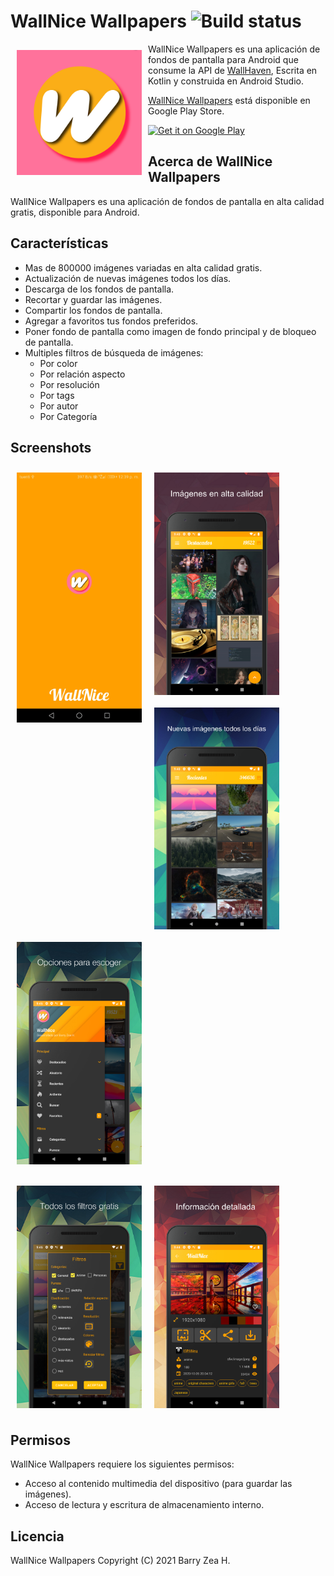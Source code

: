# WallNice Wallpapers ![Build status](https://github.com/wallabag/android-app/workflows/CI/badge.svg?branch=master)

<img src="https://github.com/hall9zeha/WallNice-Wallpapers/blob/main/Resources/wallnice_icon.png" align="left"
width="200" hspace="10" vspace="10">

WallNice Wallpapers es una aplicación de fondos de pantalla para Android que consume la API de [WallHaven](https://wallhaven.cc/), Escrita en Kotlin y construida en Android Studio. 

[WallNice Wallpapers](https://play.google.com/store/apps/details?id=com.barryzea.wallhaven&hl=es&gl=US) está disponible en  Google Play Store.

<p align="left">
<a href="https://play.google.com/store/apps/details?id=com.barryzea.wallhaven&hl=es&gl=US">
    <img alt="Get it on Google Play"
        height="80"
        src="https://play.google.com/intl/en_us/badges/images/generic/en_badge_web_generic.png" />
</a>  


## Acerca de WallNice Wallpapers

WallNice Wallpapers es una aplicación de fondos de pantalla en alta calidad gratis, disponible  para Android.

## Características

- Mas de 800000 imágenes variadas en alta calidad gratis. 
- Actualización de nuevas imágenes todos los días.
- Descarga de los fondos de pantalla.
- Recortar y guardar las imágenes.
- Compartir los fondos de pantalla.
- Agregar a favoritos tus fondos preferidos.
- Poner fondo de pantalla como imagen de fondo principal y de bloqueo de pantalla.
- Multiples filtros de búsqueda de imágenes:
  * Por color
  * Por relación aspecto
  * Por resolución
  * Por tags
  * Por autor
  * Por Categoría



## Screenshots

[<img src="https://github.com/hall9zeha/WallNice-Wallpapers/blob/main/Resources/Screenshot_20220307-123934.jpg" align="left"
width="200"
    hspace="10" vspace="10">](/readme/Wallabag%20Reading%20List.png)
[<img src="https://github.com/hall9zeha/WallNice-Wallpapers/blob/main/Resources/screenshot_2.png" align="left"
width="200"
    hspace="10" vspace="10">](/readme/Wallabag%20Article%20View.png)
    
[<img src="https://github.com/hall9zeha/WallNice-Wallpapers/blob/main/Resources/screenshot_3.png" align="left"
width="200"
    hspace="10" vspace="10">](/readme/Wallabag%20Article%20View.png)
    
[<img src="https://github.com/hall9zeha/WallNice-Wallpapers/blob/main/Resources/screenshot_4.png" align="center"
width="200"
    hspace="10" vspace="10">](/readme/Wallabag%20Article%20View.png)

[<img src="https://github.com/hall9zeha/WallNice-Wallpapers/blob/main/Resources/screenshot_5.png" align="left"
width="200"
    hspace="10" vspace="10">](/readme/Wallabag%20Article%20View.png)

[<img src="https://github.com/hall9zeha/WallNice-Wallpapers/blob/main/Resources/screenshot_6.png" align="center"
width="200"
    hspace="10" vspace="10">](/readme/Wallabag%20Article%20View.png)

## Permisos

WallNice Wallpapers requiere los siguientes permisos:
  
- Acceso al contenido multimedia del dispositivo (para guardar  las imágenes).
- Acceso de lectura y escritura de almacenamiento interno. 

## Licencia
  
WallNice Wallpapers
Copyright (C) 2021 Barry Zea H.

